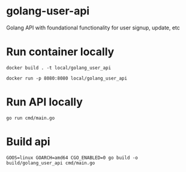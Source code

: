 # golang-user-api
Golang API with foundational functionality for user signup, update, etc

# Run container locally

```
docker build . -t local/golang_user_api

docker run -p 8080:8080 local/golang_user_api
```

# Run API locally

```
go run cmd/main.go
```

# Build api

```
GOOS=linux GOARCH=amd64 CGO_ENABLED=0 go build -o build/golang_user_api cmd/main.go
```